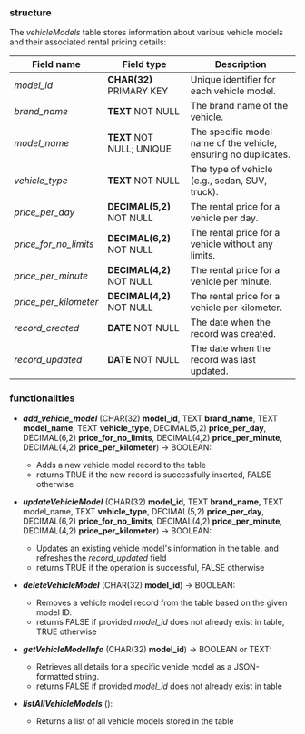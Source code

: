 ### structure

The *vehicleModels* table stores information about various vehicle models and their associated rental pricing details:

| Field name            | Field type                | Description                                                     |
| --------------------- | ------------------------- | --------------------------------------------------------------- |
| *model_id*            | **CHAR(32)** PRIMARY KEY  | Unique identifier for each vehicle model.                       |
| *brand_name*          | **TEXT** NOT NULL         | The brand name of the vehicle.                                  |
| *model_name*          | **TEXT** NOT NULL; UNIQUE | The specific model name of the vehicle, ensuring no duplicates. |
| *vehicle_type*        | **TEXT** NOT NULL         | The type of vehicle (e.g., sedan, SUV, truck).                  |
| *price_per_day*       | **DECIMAL(5,2)** NOT NULL | The rental price for a vehicle per day.                         |
| *price_for_no_limits* | **DECIMAL(6,2)** NOT NULL | The rental price for a vehicle without any limits.              |
| *price_per_minute*    | **DECIMAL(4,2)** NOT NULL | The rental price for a vehicle per minute.                      |
| *price_per_kilometer* | **DECIMAL(4,2)** NOT NULL | The rental price for a vehicle per kilometer.                   |
| *record_created*      | **DATE** NOT NULL         | The date when the record was created.                           |
| *record_updated*      | **DATE** NOT NULL         | The date when the record was last updated.                      |

### functionalities

- ***add_vehicle_model*** (CHAR(32) **model_id**, TEXT **brand_name**, TEXT **model_name**, TEXT **vehicle_type**, DECIMAL(5,2) **price_per_day**, DECIMAL(6,2) **price_for_no_limits**, DECIMAL(4,2) **price_per_minute**, DECIMAL(4,2) **price_per_kilometer**) $\rightarrow$ BOOLEAN:
  - Adds a new vehicle model record to the table
  - returns TRUE if the new record is successfully inserted, FALSE otherwise
  
- ***updateVehicleModel*** (CHAR(32) **model_id**, TEXT **brand_name**, TEXT model_name, TEXT **vehicle_type**, DECIMAL(5,2) **price_per_day**, DECIMAL(6,2) **price_for_no_limits**, DECIMAL(4,2) **price_per_minute**, DECIMAL(4,2) **price_per_kilometer**) $\rightarrow$ BOOLEAN:
  - Updates an existing vehicle model's information in the table, and refreshes the *record_updated* field
  - returns TRUE if the operation is successful, FALSE otherwise
  
- ***deleteVehicleModel*** (CHAR(32) **model_id**) $\rightarrow$ BOOLEAN:
  - Removes a vehicle model record from the table based on the given model ID.
  - returns FALSE if provided *model_id* does not already exist in table, TRUE otherwise
  
- ***getVehicleModelInfo*** (CHAR(32) **model_id**) $\rightarrow$ BOOLEAN or TEXT:
  - Retrieves all details for a specific vehicle model as a JSON-formatted string.
  - returns FALSE if provided *model_id* does not already exist in table
  
- ***listAllVehicleModels*** ():
  - Returns a list of all vehicle models stored in the table